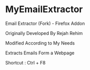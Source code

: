 # MyEmailExtractor

Email Extractor (Fork) - Firefox Addon

Originally Developed By Rejah Rehim

Modified According to My Needs

Extracts Emails Form a Webpage

Shortcut : Ctrl + F8
